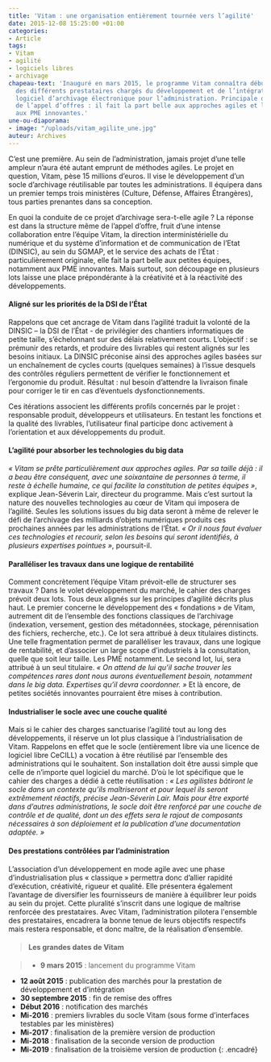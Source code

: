 ```yaml
---
title: 'Vitam : une organisation entièrement tournée vers l’agilité'
date: 2015-12-08 15:25:00 +01:00
categories:
- Article
tags:
- Vitam
- agilité
- logiciels libres
- archivage
chapeau-text: 'Inauguré en mars 2015, le programme Vitam connaîtra début 2016 le nom
  des différents prestataires chargés du développement et de l’intégration du futur
  logiciel d’archivage électronique pour l’administration. Principale originalité
  de l’appel d’offres : il fait la part belle aux approches agiles et laisse la place
  aux PME innovantes.'
une-ou-diaporama:
- image: "/uploads/vitam_agilite_une.jpg"
auteur: Archives
---
```


C’est une première. Au sein de l’administration, jamais projet d’une telle ampleur n’aura été autant emprunt de méthodes agiles. Le projet en question, Vitam, pèse 15 millions d’euros. Il vise le développement d’un socle d’archivage réutilisable par toutes les administrations. Il équipera dans un premier temps trois ministères (Culture, Défense, Affaires Étrangères), tous parties prenantes dans sa conception.

En quoi la conduite de ce projet d’archivage sera-t-elle agile ? La réponse est dans la structure même de l’appel d’offre, fruit d’une intense collaboration entre l’équipe Vitam, la direction interministérielle du numérique et du système d’information et de communication de l’Etat (DINSIC), au sein du SGMAP, et le service des achats de l’État : particulièrement originale, elle fait la part belle aux petites équipes, notamment aux PME innovantes. Mais surtout, son découpage en plusieurs lots laisse une place prépondérante à la créativité et à la réactivité des développements.

#### Aligné sur les priorités de la DSI de l’État

Rappelons que cet ancrage de Vitam dans l’agilité traduit la volonté de la DINSIC – la DSI de l’État - de privilégier des chantiers informatiques de petite taille, s’échelonnant sur des délais relativement courts. L’objectif : 
se prémunir des retards, et produire des livrables qui restent alignés sur les besoins initiaux. La DINSIC préconise ainsi des approches agiles basées sur un enchaînement de cycles courts (quelques semaines) à l’issue desquels des contrôles réguliers permettent de vérifier le fonctionnement et l’ergonomie du produit. Résultat : nul besoin d’attendre la livraison finale pour corriger le tir en cas d’éventuels dysfonctionnements.

Ces itérations associent les différents profils concernés par le projet : responsable produit, développeurs et utilisateurs. En testant les fonctions et la qualité des livrables, l’utilisateur final participe donc activement à l’orientation et aux développements du produit.

#### L’agilité pour absorber les technologies du big data

*« Vitam se prête particulièrement aux approches agiles. Par sa taille déjà : il a beau être conséquent, avec une soixantaine de personnes à terme, il reste à échelle humaine, ce qui facilite la constitution de petites équipes »*, explique Jean-Séverin Lair, directeur du programme. Mais c’est surtout la nature des nouvelles technologies au cœur de Vitam qui imposera de l’agilité. Seules les solutions issues du big data seront à même de relever le défi de l’archivage des milliards d’objets numériques produits ces prochaines années par les administrations de l’État. *« Or il nous faut évaluer ces technologies et recourir, selon les besoins qui seront identifiés, à plusieurs expertises pointues »*, poursuit-il.

#### Paralléliser les travaux dans une logique de rentabilité

Comment concrètement l’équipe Vitam prévoit-elle de structurer ses travaux ? Dans le volet développement du marché, le cahier des charges prévoit deux lots. Tous deux alignés sur les principes d’agilité décrits plus haut. Le premier concerne le développement des « fondations » de Vitam, autrement dit de l’ensemble des fonctions classiques de l’archivage (indexation, versement, gestion des métadonnées, stockage, pérennisation des fichiers, recherche, etc.). Ce lot sera attribué à deux titulaires distincts. Une telle fragmentation permet de paralléliser les travaux, dans une logique de rentabilité, et d’associer un large scope d’industriels à la consultation, quelle que soit leur taille. Les PME notamment. Le second lot, lui, sera attribué à un seul titulaire. *« On attend de lui qu’il sache trouver les compétences rares dont nous aurons éventuellement besoin, notamment dans le big data. Expertises qu’il devra coordonner. »* Et là encore, de petites sociétés innovantes pourraient être mises à contribution.

#### Industrialiser le socle avec une couche qualité

Mais si le cahier des charges sanctuarise l’agilité tout au long des développements, il réserve un lot plus classique à l’industrialisation de Vitam. Rappelons en effet que le socle (entièrement libre via une licence de logiciel libre CeCILL) a vocation à être réutilisé par l’ensemble des administrations qui le souhaitent. Son installation doit être aussi simple que celle de n’importe quel logiciel du marché. D’où le lot spécifique que le cahier des charges a dédié à cette réutilisation : *« Les agilistes bâtiront le socle dans un contexte qu’ils maîtriseront et pour lequel ils seront extrêmement réactifs, précise Jean-Séverin Lair. Mais pour être exporté dans d’autres administrations, le socle doit être renforcé par une couche de contrôle et de qualité, dont un des effets sera le rajout de composants nécessaires à son déploiement et la publication d’une documentation adaptée. »*

#### Des prestations contrôlées par l’administration

L’association d’un développement en mode agile avec une phase d’industrialisation plus « classique » permettra donc d’allier rapidité d’exécution, créativité, rigueur et qualité. Elle présentera également l’avantage de diversifier les fournisseurs de manière à équilibrer leur poids au sein du projet. Cette pluralité s’inscrit dans une logique de maîtrise renforcée des prestataires. Avec Vitam, l’administration pilotera l'ensemble des prestataires, encadrera la bonne tenue de leurs objectifs respectifs mais restera responsable, et donc maître, de la réalisation d’ensemble.

>#### Les grandes dates de Vitam

>* **9 mars 2015** : lancement du programme Vitam
* **12 août 2015** : publication des marchés pour la prestation de développement et d’intégration
* **30 septembre 2015** : fin de remise des offres
* **Début 2016** : notification des marchés
* **Mi-2016** : premiers livrables du socle Vitam (sous forme d’interfaces testables par les ministères)
* **Mi-2017** : finalisation de la première version de production
* **Mi-2018** : finalisation de la seconde version de production
* **Mi-2019** : finalisation de la troisième version de production
{: .encadré}

 


